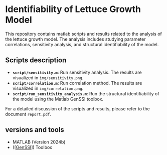 # Identifiability of Lettuce Growth Model

This repository contains matlab scripts and results related to the analysis of the lettuce growth model. The analysis includes studying parameter correlations, sensitivity analysis, and structural identifiability of the model.

## Scripts description

* **`script/sensitivity.m`**: Run sensitivity analysis. The results are visualized in `img/sensitivity.png`.
* **`script/correlation.m`**: Run correlation method. The results are visualized in `img/correlation.png`.
* **`script/run_sensitivity_analysis.m`**: Run the structural identifiability of the model using the Matlab GenSSI toolbox.

For a detailed discussion of the scripts and results, please refer to the document `report.pdf`.

## versions and tools

* MATLAB (Version 2024b)
* ([[GenSSI](https://github.com/genssi-developer/GenSSI)]) Toolbox
